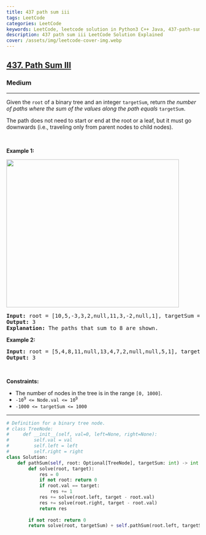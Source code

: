 ```yaml
---
title: 437 path sum iii
tags: LeetCode
categories: LeetCode
keywords: LeetCode, leetcode solution in Python3 C++ Java, 437-path-sum-iii solution
description: 437 path sum iii LeetCode Solution Explained
cover: /assets/img/leetcode-cover-img.webp
---
```





<h2><a href="https://leetcode.com/problems/path-sum-iii/">437. Path Sum III</a></h2><h3>Medium</h3><hr><div><p>Given the <code>root</code> of a binary tree and an integer <code>targetSum</code>, return <em>the number of paths where the sum of the values&nbsp;along the path equals</em>&nbsp;<code>targetSum</code>.</p>

<p>The path does not need to start or end at the root or a leaf, but it must go downwards (i.e., traveling only from parent nodes to child nodes).</p>

<p>&nbsp;</p>
<p><strong>Example 1:</strong></p>
<img alt="" src="https://assets.leetcode.com/uploads/2021/04/09/pathsum3-1-tree.jpg" style="width: 450px; height: 386px;">
<pre><strong>Input:</strong> root = [10,5,-3,3,2,null,11,3,-2,null,1], targetSum = 8
<strong>Output:</strong> 3
<strong>Explanation:</strong> The paths that sum to 8 are shown.
</pre>

<p><strong>Example 2:</strong></p>

<pre><strong>Input:</strong> root = [5,4,8,11,null,13,4,7,2,null,null,5,1], targetSum = 22
<strong>Output:</strong> 3
</pre>

<p>&nbsp;</p>
<p><strong>Constraints:</strong></p>

<ul>
	<li>The number of nodes in the tree is in the range <code>[0, 1000]</code>.</li>
	<li><code>-10<sup>9</sup> &lt;= Node.val &lt;= 10<sup>9</sup></code></li>
	<li><code>-1000 &lt;= targetSum &lt;= 1000</code></li>
</ul>
</div>

---




```python
# Definition for a binary tree node.
# class TreeNode:
#     def __init__(self, val=0, left=None, right=None):
#         self.val = val
#         self.left = left
#         self.right = right
class Solution:
    def pathSum(self, root: Optional[TreeNode], targetSum: int) -> int:
        def solve(root, target):
            res = 0
            if not root: return 0
            if root.val == target:
                res += 1
            res += solve(root.left, target - root.val)
            res += solve(root.right, target - root.val)
            return res
        
        if not root: return 0
        return solve(root, targetSum) + self.pathSum(root.left, targetSum) + self.pathSum(root.right, targetSum)
    
```
